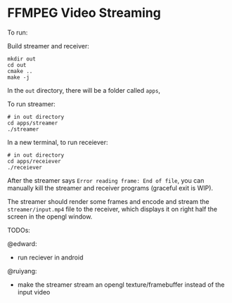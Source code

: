 # FFMPEG Video Streaming

To run:

Build streamer and receiver:
```
mkdir out
cd out
cmake ..
make -j
```

In the `out` directory, there will be a folder called `apps`,

To run streamer:
```
# in out directory
cd apps/streamer
./streamer
```

In a new terminal, to run receiever:
```
# in out directory
cd apps/receiever
./receiever
```

After the streamer says `Error reading frame: End of file`, you can manually kill the streamer and receiver programs (graceful exit is WIP).

The streamer should render some frames and encode and stream the `streamer/input.mp4` file to the receiver, which displays it on right half the screen in the opengl window.

TODOs:

@edward:
- run reciever in android

@ruiyang:
- make the streamer stream an opengl texture/framebuffer instead of the input video
